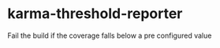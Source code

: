 karma-threshold-reporter
========================

Fail the build if the coverage falls below a pre configured value
